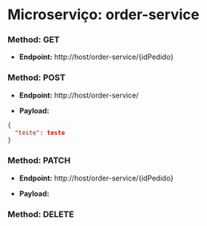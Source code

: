 # Microserviço: order-service

### Method: GET
* **Endpoint:** http://host/order-service/{idPedido}

### Method: POST
* **Endpoint:** http://host/order-service/

* **Payload:** 
```json
{
  "teste": teste
}
```

### Method: PATCH
* **Endpoint:** http://host/order-service/{idPedido}

* **Payload:** 

### Method: DELETE


